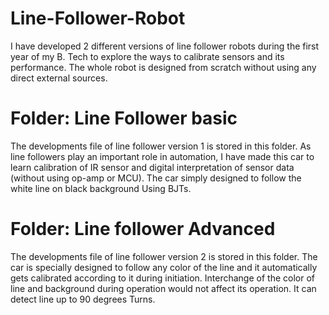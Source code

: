 # Line-Follower-Robot
   I have developed 2 different versions of line follower robots during the first year of my B. Tech to explore the ways to calibrate sensors and its performance. The whole robot is designed from scratch without using any direct external sources.

# Folder: Line Follower basic
   The developments file of line follower version 1 is stored in this folder.
   As line followers play an important role in automation, I have made this car to learn calibration of IR sensor and digital interpretation of sensor data (without using op-amp or MCU). The car simply designed to follow the white line on black background Using BJTs.
      
# Folder: Line follower Advanced 
  The developments file of line follower version 2 is stored in this folder.
  The car is specially designed to follow any color of the line and it automatically gets calibrated according to it during initiation. Interchange of the color of line and background during operation would not affect its operation. It can detect line up to 90 degrees Turns.
